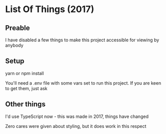# List Of Things (2017)

## Preable

I have disabled a few things to make this project accessible for viewing by anybody

## Setup

yarn or npm install

You'll need a .env file with some vars set to run this project. If you are keen to get them, just ask

## Other things

I'd use TypeScript now - this was made in 2017, things have changed

Zero cares were given about styling, but it does work in this respect
